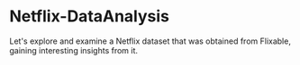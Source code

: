 # Netflix-DataAnalysis
 Let's explore and examine a Netflix dataset that was obtained from Flixable, gaining interesting insights from it.
